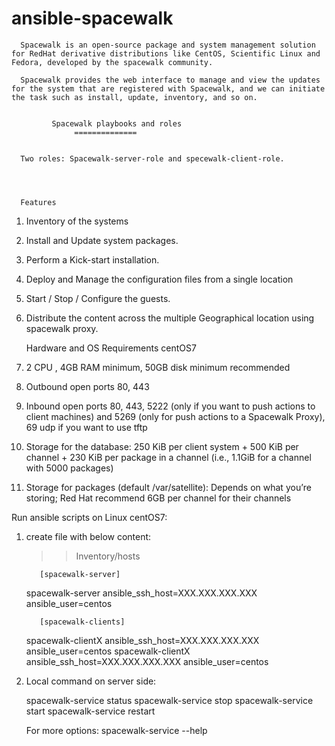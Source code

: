 # ansible-spacewalk

      Spacewalk is an open-source package and system management solution for RedHat derivative distributions like CentOS, Scientific Linux and Fedora, developed by the spacewalk community.

      Spacewalk provides the web interface to manage and view the updates for the system that are registered with Spacewalk, and we can initiate the task such as install, update, inventory, and so on.


             Spacewalk playbooks and roles
                  ==============
    

      Two roles: Spacewalk-server-role and specewalk-client-role.




      Features

1. Inventory of the systems
2. Install and Update system packages.
3. Perform a Kick-start installation.
4. Deploy and Manage the configuration files from a single location
5. Start / Stop / Configure the guests.
6. Distribute the content across the multiple Geographical location using spacewalk proxy.



      Hardware and OS Requirements centOS7



1.  2 CPU , 4GB RAM minimum, 50GB disk minimum recommended

2.  Outbound open ports 80, 443

3.  Inbound open ports 80, 443, 5222 (only if you want to push actions to client machines) and 5269 (only for push actions to a Spacewalk Proxy), 69 udp if you want to use tftp

4.  Storage for the database: 250 KiB per client system + 500 KiB per channel + 230 KiB per package in a channel (i.e., 1.1GiB for a channel with 5000 packages)

5.  Storage for packages (default /var/satellite): Depends on what you’re storing; Red Hat recommend 6GB per channel for their channels
 

 Run ansible scripts on Linux centOS7: 

  1. create <hosts> file with below content:

      >> Inventory/hosts

            [spacewalk-server]

      spacewalk-server ansible_ssh_host=XXX.XXX.XXX.XXX ansible_user=centos

            [spacewalk-clients]

      spacewalk-clientX ansible_ssh_host=XXX.XXX.XXX.XXX ansible_user=centos
      spacewalk-clientX ansible_ssh_host=XXX.XXX.XXX.XXX ansible_user=centos

  2. Local command on server side:
      
      spacewalk-service status
      spacewalk-service stop
      spacewalk-service start
      spacewalk-service restart

      For more options:
      spacewalk-service --help